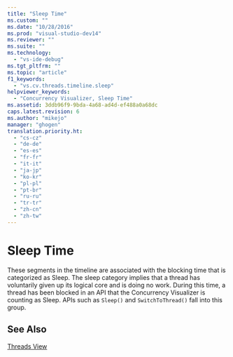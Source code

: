 ```yaml
---
title: "Sleep Time"
ms.custom: ""
ms.date: "10/28/2016"
ms.prod: "visual-studio-dev14"
ms.reviewer: ""
ms.suite: ""
ms.technology: 
  - "vs-ide-debug"
ms.tgt_pltfrm: ""
ms.topic: "article"
f1_keywords: 
  - "vs.cv.threads.timeline.sleep"
helpviewer_keywords: 
  - "Concurrency Visualizer, Sleep Time"
ms.assetid: 3ddb96f9-9bda-4a68-ad4d-ef488a0a68dc
caps.latest.revision: 6
ms.author: "mikejo"
manager: "ghogen"
translation.priority.ht: 
  - "cs-cz"
  - "de-de"
  - "es-es"
  - "fr-fr"
  - "it-it"
  - "ja-jp"
  - "ko-kr"
  - "pl-pl"
  - "pt-br"
  - "ru-ru"
  - "tr-tr"
  - "zh-cn"
  - "zh-tw"
---
```

# Sleep Time
These segments in the timeline are associated with the blocking time that is categorized as Sleep. The sleep category implies that a thread has voluntarily given up its logical core and is doing no work. During this time, a thread has been blocked in an API that the Concurrency Visualizer is counting as Sleep. APIs such as `Sleep()` and `SwitchToThread()` fall into this group.  
  
## See Also  
 [Threads View](../profiling/threads-view-parallel-performance.md)